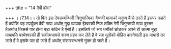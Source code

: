 +++
title = "14 दैवी ह्येषा"

+++
।।7.14।। तो फिर इस देवसम्बन्धिनी त्रिगुणात्मिका वैष्णवी मायाको मनुष्य
कैसे तरते हैं इसपर कहते हैं क्योंकि यह उपर्युक्त दैवी माया अर्थात् मुझ
व्यापक ईश्वरकी निज शक्ति मेरी त्रिगुणमयी माया दुस्तर हैअर्थात् जिससे पार
होना बड़ा कठिन है ऐसी है। इसलिये जो सब धर्मोंको छोड़कर अपने ही आत्मा मुझ
मायापति परमेश्वरकी ही सर्वात्मभावसे शरण ग्रहण कर लेते हैं वे सब भूतोंको
मोहित करनेवाली इस मायासे तर जाते हैं वे इसके पार हो जाते हैं अर्थात्
संसारबन्धनसे मुक्त हो जाते हैं।  
  
